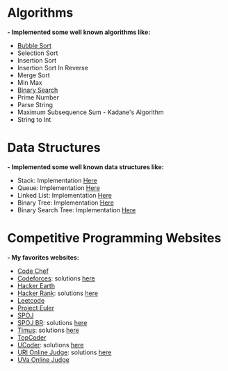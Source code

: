 # Algorithms

**- Implemented some well known algorithms like:**

- [Bubble Sort](https://github.com/LeandroTk/algorithms/blob/master/algorithms/sorting/bubble_sort/bubble_sort.py)
- Selection Sort
- Insertion Sort
- Insertion Sort In Reverse
- Merge Sort
- Min Max
- [Binary Search](https://github.com/LeandroTk/algorithms/blob/master/algorithms/search/binary_search.py)
- Prime Number
- Parse String
- Maximum Subsequence Sum - Kadane's Algorithm
- String to Int

# Data Structures

**- Implemented some well known data structures like:**

- Stack: Implementation [Here](https://github.com/LeandroTk/algorithms/blob/master/data_structures/stack/stack.py)
- Queue: Implementation [Here](https://github.com/LeandroTk/algorithms/blob/master/data_structures/queue/queue.py)
- Linked List: Implementation [Here](https://github.com/LeandroTk/algorithms/blob/master/data_structures/linked_list/linked_list.py)
- Binary Tree: Implementation [Here](https://github.com/LeandroTk/algorithms/blob/master/data_structures/binary_tree/binary_tree.py)
- Binary Search Tree: Implementation [Here](https://github.com/LeandroTk/algorithms/blob/master/data_structures/binary_search_tree/binary_search_tree.py)

# Competitive Programming Websites

**- My favorites websites:**

- [Code Chef](https://www.codechef.com/)
- [Codeforces](codeforces.com): solutions [here](https://github.com/LeandroTk/algorithms/tree/master/programming_contests/codeforces/div2)
- [Hacker Earth](https://www.hackerearth.com/)
- [Hacker Rank](https://www.hackerrank.com/): solutions [here](https://github.com/LeandroTk/algorithms/tree/master/programming_contests/hacker_rank)
- [Leetcode](https://leetcode.com)
- [Project Euler](https://projecteuler.net/)
- [SPOJ](http://www.spoj.com/)
- [SPOJ BR](http://br.spoj.com/): solutions [here](https://github.com/LeandroTk/algorithms/tree/master/programming_contests/spoj_br)
- [Timus](http://acm.timus.ru/): solutions [here](https://github.com/LeandroTk/algorithms/tree/master/programming_contests/timus)
- [TopCoder](https://www.topcoder.com/)
- [UCoder](https://ucoder.com.br/): solutions [here](https://github.com/LeandroTk/algorithms/tree/master/programming_contests/ucoder)
- [URI Online Judge](urionlinejudge.com.br): solutions [here](https://github.com/LeandroTk/algorithms/tree/master/programming_contests/uri)
- [UVa Online Judge](https://uva.onlinejudge.org/)
